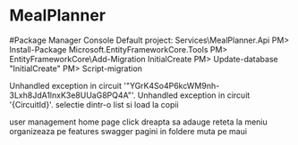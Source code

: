 # MealPlanner

#Package Manager Console
Default project: Services\MealPlanner.Api
PM> Install-Package Microsoft.EntityFrameworkCore.Tools
PM> EntityFrameworkCore\Add-Migration InitialCreate
PM> Update-database "InitialCreate"
PM> Script-migration



Unhandled exception in circuit '"YGrK4So4P6kcWM9nh-3Lxh8JdA1lnxK3e8UUaG8PQ4A"'.	Unhandled exception in circuit '{CircuitId}'.
selectie dintr-o list si load la copii


user management
home page
click dreapta sa adauge reteta la meniu
organizeaza pe features
swagger
pagini in foldere
muta pe maui
